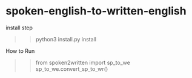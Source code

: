 # spoken-english-to-written-english
install step
>>python3 install.py install


How to Run

>>from spoken2written import sp_to_we
>>sp_to_we.convert_sp_to_wr()
